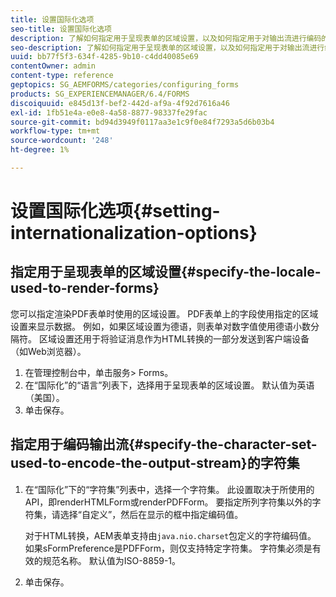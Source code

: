 ```yaml
---
title: 设置国际化选项
seo-title: 设置国际化选项
description: 了解如何指定用于呈现表单的区域设置，以及如何指定用于对输出流进行编码的字符集。
seo-description: 了解如何指定用于呈现表单的区域设置，以及如何指定用于对输出流进行编码的字符集。
uuid: bb77f5f3-634f-4285-9b10-c4dd40085e69
contentOwner: admin
content-type: reference
geptopics: SG_AEMFORMS/categories/configuring_forms
products: SG_EXPERIENCEMANAGER/6.4/FORMS
discoiquuid: e845d13f-bef2-442d-af9a-4f92d7616a46
exl-id: 1fb51e4a-e0e8-4a58-8877-98337fe29fac
source-git-commit: bd94d3949f0117aa3e1c9f0e84f7293a5d6b03b4
workflow-type: tm+mt
source-wordcount: '248'
ht-degree: 1%

---
```


# 设置国际化选项{#setting-internationalization-options}

## 指定用于呈现表单的区域设置{#specify-the-locale-used-to-render-forms}

您可以指定渲染PDF表单时使用的区域设置。 PDF表单上的字段使用指定的区域设置来显示数据。 例如，如果区域设置为德语，则表单对数字值使用德语小数分隔符。 区域设置还用于将验证消息作为HTML转换的一部分发送到客户端设备（如Web浏览器）。

1. 在管理控制台中，单击服务> Forms。
1. 在“国际化”的“语言”列表下，选择用于呈现表单的区域设置。 默认值为英语（美国）。
1. 单击保存。

## 指定用于编码输出流{#specify-the-character-set-used-to-encode-the-output-stream}的字符集

1. 在“国际化”下的“字符集”列表中，选择一个字符集。 此设置取决于所使用的API，即renderHTMLForm或renderPDFForm。 要指定所列字符集以外的字符集，请选择“自定义”，然后在显示的框中指定编码值。

   对于HTML转换，AEM表单支持由`java.nio.charset`包定义的字符编码值。 如果sFormPreference是PDFForm，则仅支持特定字符集。 字符集必须是有效的规范名称。 默认值为ISO-8859-1。

1. 单击保存。
